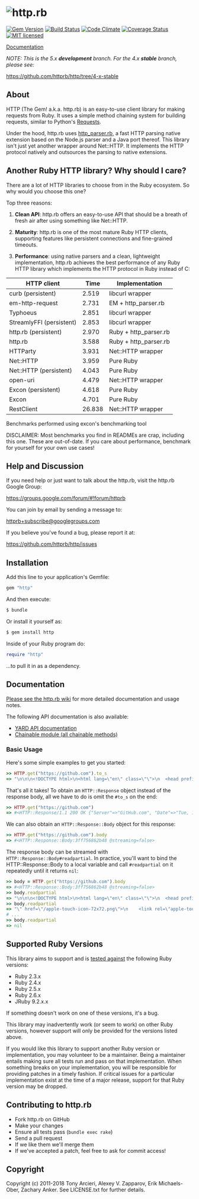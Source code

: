 # ![http.rb](https://raw.github.com/httprb/http.rb/master/logo.png)

[![Gem Version](https://badge.fury.io/rb/http.svg)](https://rubygems.org/gems/http)
[![Build Status](https://secure.travis-ci.org/httprb/http.svg?branch=master)](https://travis-ci.org/httprb/http)
[![Code Climate](https://codeclimate.com/github/httprb/http.svg?branch=master)](https://codeclimate.com/github/httprb/http)
[![Coverage Status](https://coveralls.io/repos/httprb/http/badge.svg?branch=master)](https://coveralls.io/r/httprb/http)
[![MIT licensed](https://img.shields.io/badge/license-MIT-blue.svg)](https://github.com/httprb/http/blob/master/LICENSE.txt)

[Documentation]

_NOTE: This is the 5.x **development** branch.  For the 4.x **stable** branch, please see:_

https://github.com/httprb/http/tree/4-x-stable

## About

HTTP (The Gem! a.k.a. http.rb) is an easy-to-use client library for making requests
from Ruby. It uses a simple method chaining system for building requests, similar to
Python's [Requests].

Under the hood, http.rb uses [http_parser.rb], a fast HTTP parsing native
extension based on the Node.js parser and a Java port thereof. This library
isn't just yet another wrapper around Net::HTTP. It implements the HTTP protocol
natively and outsources the parsing to native extensions.

[requests]: http://docs.python-requests.org/en/latest/
[http_parser.rb]: https://github.com/tmm1/http_parser.rb


## Another Ruby HTTP library? Why should I care?

There are a lot of HTTP libraries to choose from in the Ruby ecosystem.
So why would you choose this one?

Top three reasons:

1. **Clean API**: http.rb offers an easy-to-use API that should be a
   breath of fresh air after using something like Net::HTTP.

2. **Maturity**: http.rb is one of the most mature Ruby HTTP clients, supporting
   features like persistent connections and fine-grained timeouts.

3. **Performance**: using native parsers and a clean, lightweight implementation,
   http.rb achieves the best performance of any Ruby HTTP library which
   implements the HTTP protocol in Ruby instead of C:

  | HTTP client              | Time   | Implementation        |
  |--------------------------|--------|-----------------------|
  | curb (persistent)        | 2.519  | libcurl wrapper       |
  | em-http-request          | 2.731  | EM + http_parser.rb   |
  | Typhoeus                 | 2.851  | libcurl wrapper       |
  | StreamlyFFI (persistent) | 2.853  | libcurl wrapper       |
  | http.rb (persistent)     | 2.970  | Ruby + http_parser.rb |
  | http.rb                  | 3.588  | Ruby + http_parser.rb |
  | HTTParty                 | 3.931  | Net::HTTP wrapper     |
  | Net::HTTP                | 3.959  | Pure Ruby             |
  | Net::HTTP (persistent)   | 4.043  | Pure Ruby             |
  | open-uri                 | 4.479  | Net::HTTP wrapper     |
  | Excon (persistent)       | 4.618  | Pure Ruby             |
  | Excon                    | 4.701  | Pure Ruby             |
  | RestClient               | 26.838 | Net::HTTP wrapper     |

Benchmarks performed using excon's benchmarking tool

DISCLAIMER: Most benchmarks you find in READMEs are crap,
including this one. These are out-of-date. If you care about
performance, benchmark for yourself for your own use cases!

## Help and Discussion

If you need help or just want to talk about the http.rb,
visit the http.rb Google Group:

https://groups.google.com/forum/#!forum/httprb

You can join by email by sending a message to:

[httprb+subscribe@googlegroups.com](mailto:httprb+subscribe@googlegroups.com)

If you believe you've found a bug, please report it at:

https://github.com/httprb/http/issues


## Installation

Add this line to your application's Gemfile:
```ruby
gem "http"
```

And then execute:
```bash
$ bundle
```

Or install it yourself as:
```bash
$ gem install http
```

Inside of your Ruby program do:
```ruby
require "http"
```

...to pull it in as a dependency.


## Documentation

[Please see the http.rb wiki][documentation]
for more detailed documentation and usage notes.

The following API documentation is also available:

* [YARD API documentation](http://www.rubydoc.info/gems/http/frames)
* [Chainable module (all chainable methods)](http://www.rubydoc.info/gems/http/HTTP/Chainable)

[documentation]: https://github.com/httprb/http/wiki

### Basic Usage

Here's some simple examples to get you started:

```ruby
>> HTTP.get("https://github.com").to_s
=> "\n\n\n<!DOCTYPE html>\n<html lang=\"en\" class=\"\">\n  <head prefix=\"o..."
```

That's all it takes! To obtain an `HTTP::Response` object instead of the response
body, all we have to do is omit the `#to_s` on the end:

```ruby
>> HTTP.get("https://github.com")
=> #<HTTP::Response/1.1 200 OK {"Server"=>"GitHub.com", "Date"=>"Tue, 10 May...>
```

We can also obtain an `HTTP::Response::Body` object for this response:

```ruby
>> HTTP.get("https://github.com").body
=> #<HTTP::Response::Body:3ff756862b48 @streaming=false>
```

The response body can be streamed with `HTTP::Response::Body#readpartial`.
In practice, you'll want to bind the HTTP::Response::Body to a local variable
and call `#readpartial` on it repeatedly until it returns `nil`:

```ruby
>> body = HTTP.get("https://github.com").body
=> #<HTTP::Response::Body:3ff756862b48 @streaming=false>
>> body.readpartial
=> "\n\n\n<!DOCTYPE html>\n<html lang=\"en\" class=\"\">\n  <head prefix=\"o..."
>> body.readpartial
=> "\" href=\"/apple-touch-icon-72x72.png\">\n    <link rel=\"apple-touch-ic..."
# ...
>> body.readpartial
=> nil
```

## Supported Ruby Versions

This library aims to support and is [tested against][travis] the following Ruby
versions:

* Ruby 2.3.x
* Ruby 2.4.x
* Ruby 2.5.x
* Ruby 2.6.x
* JRuby 9.2.x.x

If something doesn't work on one of these versions, it's a bug.

This library may inadvertently work (or seem to work) on other Ruby versions,
however support will only be provided for the versions listed above.

If you would like this library to support another Ruby version or
implementation, you may volunteer to be a maintainer. Being a maintainer
entails making sure all tests run and pass on that implementation. When
something breaks on your implementation, you will be responsible for providing
patches in a timely fashion. If critical issues for a particular implementation
exist at the time of a major release, support for that Ruby version may be
dropped.

[travis]: http://travis-ci.org/httprb/http


## Contributing to http.rb

* Fork http.rb on GitHub
* Make your changes
* Ensure all tests pass (`bundle exec rake`)
* Send a pull request
* If we like them we'll merge them
* If we've accepted a patch, feel free to ask for commit access!


## Copyright

Copyright (c) 2011-2018 Tony Arcieri, Alexey V. Zapparov, Erik Michaels-Ober, Zachary Anker.
See LICENSE.txt for further details.

